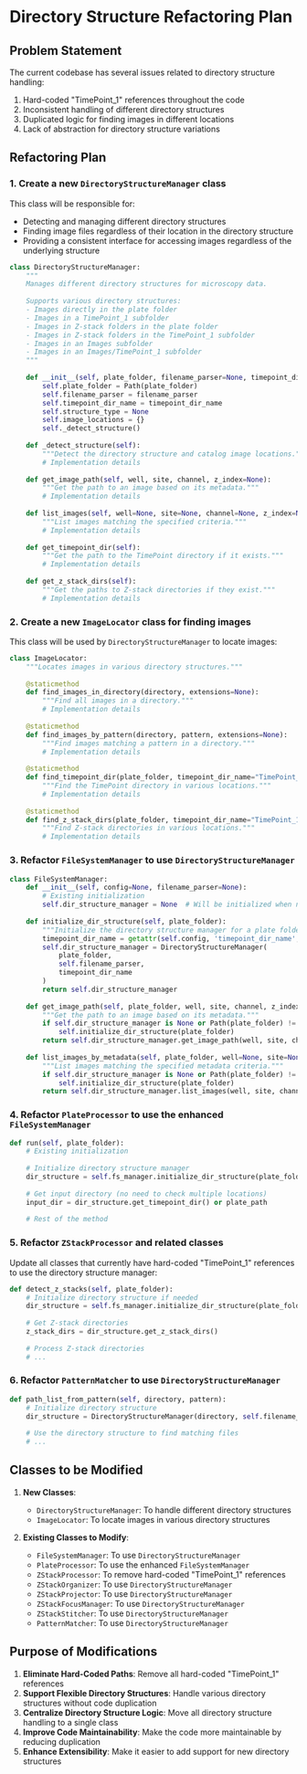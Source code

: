 # Directory Structure Refactoring Plan

## Problem Statement
The current codebase has several issues related to directory structure handling:
1. Hard-coded "TimePoint_1" references throughout the code
2. Inconsistent handling of different directory structures
3. Duplicated logic for finding images in different locations
4. Lack of abstraction for directory structure variations

## Refactoring Plan

### 1. Create a new `DirectoryStructureManager` class

This class will be responsible for:
- Detecting and managing different directory structures
- Finding image files regardless of their location in the directory structure
- Providing a consistent interface for accessing images regardless of the underlying structure

```python
class DirectoryStructureManager:
    """
    Manages different directory structures for microscopy data.
    
    Supports various directory structures:
    - Images directly in the plate folder
    - Images in a TimePoint_1 subfolder
    - Images in Z-stack folders in the plate folder
    - Images in Z-stack folders in the TimePoint_1 subfolder
    - Images in an Images subfolder
    - Images in an Images/TimePoint_1 subfolder
    """
    
    def __init__(self, plate_folder, filename_parser=None, timepoint_dir_name="TimePoint_1"):
        self.plate_folder = Path(plate_folder)
        self.filename_parser = filename_parser
        self.timepoint_dir_name = timepoint_dir_name
        self.structure_type = None
        self.image_locations = {}
        self._detect_structure()
        
    def _detect_structure(self):
        """Detect the directory structure and catalog image locations."""
        # Implementation details
        
    def get_image_path(self, well, site, channel, z_index=None):
        """Get the path to an image based on its metadata."""
        # Implementation details
        
    def list_images(self, well=None, site=None, channel=None, z_index=None):
        """List images matching the specified criteria."""
        # Implementation details
        
    def get_timepoint_dir(self):
        """Get the path to the TimePoint directory if it exists."""
        # Implementation details
        
    def get_z_stack_dirs(self):
        """Get the paths to Z-stack directories if they exist."""
        # Implementation details
```

### 2. Create a new `ImageLocator` class for finding images

This class will be used by `DirectoryStructureManager` to locate images:

```python
class ImageLocator:
    """Locates images in various directory structures."""
    
    @staticmethod
    def find_images_in_directory(directory, extensions=None):
        """Find all images in a directory."""
        # Implementation details
        
    @staticmethod
    def find_images_by_pattern(directory, pattern, extensions=None):
        """Find images matching a pattern in a directory."""
        # Implementation details
        
    @staticmethod
    def find_timepoint_dir(plate_folder, timepoint_dir_name="TimePoint_1"):
        """Find the TimePoint directory in various locations."""
        # Implementation details
        
    @staticmethod
    def find_z_stack_dirs(plate_folder, timepoint_dir_name="TimePoint_1"):
        """Find Z-stack directories in various locations."""
        # Implementation details
```

### 3. Refactor `FileSystemManager` to use `DirectoryStructureManager`

```python
class FileSystemManager:
    def __init__(self, config=None, filename_parser=None):
        # Existing initialization
        self.dir_structure_manager = None  # Will be initialized when needed
        
    def initialize_dir_structure(self, plate_folder):
        """Initialize the directory structure manager for a plate folder."""
        timepoint_dir_name = getattr(self.config, 'timepoint_dir_name', "TimePoint_1")
        self.dir_structure_manager = DirectoryStructureManager(
            plate_folder, 
            self.filename_parser,
            timepoint_dir_name
        )
        return self.dir_structure_manager
        
    def get_image_path(self, plate_folder, well, site, channel, z_index=None):
        """Get the path to an image based on its metadata."""
        if self.dir_structure_manager is None or Path(plate_folder) != Path(self.dir_structure_manager.plate_folder):
            self.initialize_dir_structure(plate_folder)
        return self.dir_structure_manager.get_image_path(well, site, channel, z_index)
        
    def list_images_by_metadata(self, plate_folder, well=None, site=None, channel=None, z_index=None):
        """List images matching the specified metadata criteria."""
        if self.dir_structure_manager is None or Path(plate_folder) != Path(self.dir_structure_manager.plate_folder):
            self.initialize_dir_structure(plate_folder)
        return self.dir_structure_manager.list_images(well, site, channel, z_index)
```

### 4. Refactor `PlateProcessor` to use the enhanced `FileSystemManager`

```python
def run(self, plate_folder):
    # Existing initialization
    
    # Initialize directory structure manager
    dir_structure = self.fs_manager.initialize_dir_structure(plate_folder)
    
    # Get input directory (no need to check multiple locations)
    input_dir = dir_structure.get_timepoint_dir() or plate_path
    
    # Rest of the method
```

### 5. Refactor `ZStackProcessor` and related classes

Update all classes that currently have hard-coded "TimePoint_1" references to use the directory structure manager:

```python
def detect_z_stacks(self, plate_folder):
    # Initialize directory structure if needed
    dir_structure = self.fs_manager.initialize_dir_structure(plate_folder)
    
    # Get Z-stack directories
    z_stack_dirs = dir_structure.get_z_stack_dirs()
    
    # Process Z-stack directories
    # ...
```

### 6. Refactor `PatternMatcher` to use `DirectoryStructureManager`

```python
def path_list_from_pattern(self, directory, pattern):
    # Initialize directory structure
    dir_structure = DirectoryStructureManager(directory, self.filename_parser)
    
    # Use the directory structure to find matching files
    # ...
```

## Classes to be Modified

1. **New Classes**:
   - `DirectoryStructureManager`: To handle different directory structures
   - `ImageLocator`: To locate images in various directory structures

2. **Existing Classes to Modify**:
   - `FileSystemManager`: To use `DirectoryStructureManager`
   - `PlateProcessor`: To use the enhanced `FileSystemManager`
   - `ZStackProcessor`: To remove hard-coded "TimePoint_1" references
   - `ZStackOrganizer`: To use `DirectoryStructureManager`
   - `ZStackProjector`: To use `DirectoryStructureManager`
   - `ZStackFocusManager`: To use `DirectoryStructureManager`
   - `ZStackStitcher`: To use `DirectoryStructureManager`
   - `PatternMatcher`: To use `DirectoryStructureManager`

## Purpose of Modifications

1. **Eliminate Hard-Coded Paths**: Remove all hard-coded "TimePoint_1" references
2. **Support Flexible Directory Structures**: Handle various directory structures without code duplication
3. **Centralize Directory Structure Logic**: Move all directory structure handling to a single class
4. **Improve Code Maintainability**: Make the code more maintainable by reducing duplication
5. **Enhance Extensibility**: Make it easier to add support for new directory structures
